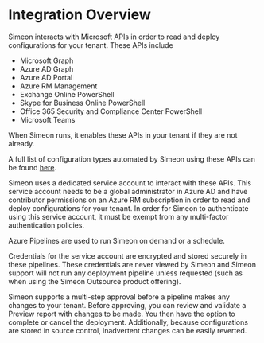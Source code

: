# Integration Overview

Simeon interacts with Microsoft APIs in order to read and deploy configurations for your tenant. These APIs include
- Microsoft Graph
- Azure AD Graph
- Azure AD Portal
- Azure RM Management
- Exchange Online PowerShell
- Skype for Business Online PowerShell
- Office 365 Security and Compliance Center PowerShell
- Microsoft Teams

When Simeon runs, it enables these APIs in your tenant if they are not already. 

A full list of configuration types automated by Simeon using these APIs can be found [here](automated-configuration-types.md).

Simeon uses a dedicated service account to interact with these APIs. This service account needs to be a global administrator in Azure AD and have contributor permissions on an Azure RM subscription in order to read and deploy configurations for your tenant. In order for Simeon to authenticate using this service account, it must be exempt from any multi-factor authentication policies. 

Azure Pipelines are used to run Simeon on demand or a schedule. 

Credentials for the service account are encrypted and stored securely in these pipelines. These credentials are never viewed by Simeon and Simeon support will not run any deployment pipeline unless requested (such as when using the Simeon Outsource product offering). 

Simeon supports a multi-step approval before a pipeline makes any changes to your tenant. Before approving, you can review and validate a Preview report with changes to be made. You then have the option to complete or cancel the deployment. Additionally, because configurations are stored in source control, inadvertent changes can be easily reverted. 
